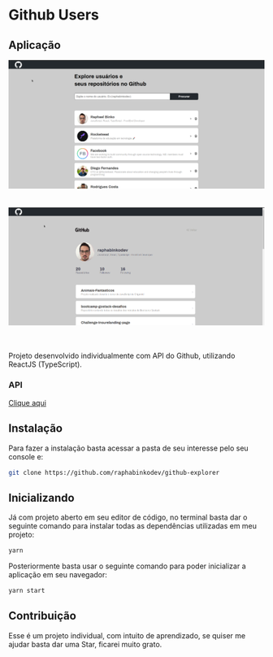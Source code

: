 # Github Users

## Aplicação
<center><img src="src/assets/GitUsers.png" width=850px /></center>
<br /> <br />

<center><img src="src/assets/GitUsers2.png" width=850px /></center>

<br/> <br/>
Projeto desenvolvido individualmente com API do Github, utilizando ReactJS (TypeScript).

### API
<a href="https://api.github.com/">Clique aqui</a>

## Instalação

Para fazer a instalação basta acessar a pasta de seu interesse pelo seu console e:

```bash
git clone https://github.com/raphabinkodev/github-explorer
```

## Inicializando
Já com projeto aberto em seu editor de código, no terminal basta dar o seguinte comando para instalar todas as dependências utilizadas em meu projeto:
```bash
yarn
```
Posteriormente basta usar o seguinte comando para poder inicializar a aplicação em seu navegador:
```bash
yarn start
```

## Contribuição
Esse é um projeto individual, com intuito de aprendizado, se quiser me ajudar basta dar uma Star, ficarei muito grato.

